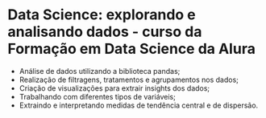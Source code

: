# Data Science: explorando e analisando dados - curso da Formação em Data Science da Alura

- Análise de dados utilizando a biblioteca pandas;
- Realização de filtragens, tratamentos e agrupamentos nos dados;
- Criação de visualizações para extrair insights dos dados;
- Trabalhando com diferentes tipos de variáveis;
- Extraindo e interpretando medidas de tendência central e de dispersão.
